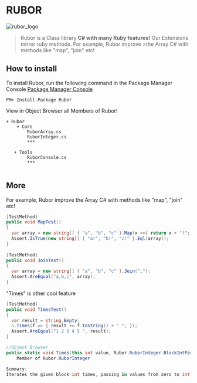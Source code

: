 RUBOR
=====
![rubor_logo](http://ycodeteam.github.io/Rubor/images/rubor_logo.png)

>Rubor is a Class library **C# with many Ruby features!** Our Extensions mirror ruby methods. For example, Rubor improve >the Array C# with methods like "map", "join" etc!

How to install
------
To install Rubor, run the following command in the Package Manager Console
[Package Manager Console](https://www.nuget.org/packages/Rubor/)
```
PM> Install-Package Rubor
```

View in Object Browser all Members of Rubor!
```
+ Rubor
    + Core
        RuborArray.cs
        RuborInteger.cs
        ***
        
   + Tools
        RuborConsole.cs
        ***
  
```

More
------
For example, Rubor improve the Array C# with methods like "map", "join" etc!

```C#
[TestMethod]
public void MapTest()
{
  var array = new string[] { "a", "b", "c" }.Map(x =>{ return x + "!"; });
  Assert.IsTrue(new string[] { "a!", "b!", "c!" }.Eql(array));
}
    
[TestMethod]
public void JoinTest()
{
  var array = new string[] { "a", "b", "c" }.Join(",");
  Assert.AreEqual("a,b,c", array);
}    
```

"Times" is other cool feature

```C#
[TestMethod]
public void TimesTest()
{
  var result = string.Empty;
  5.Times(f => { result += f.ToString() + " "; });
  Assert.AreEqual("1 2 3 4 5 ", result);
}

//Object Browser
public static void Times(this int value, Rubor.RuborInteger.BlockIntParam block)
    Member of Rubor.RuborInteger

Summary:
Iterates the given block int times, passing in values from zero to int - 1.  If no block is given, an Enumerator is returned instead.

```


